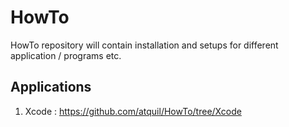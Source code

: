 # HowTo
HowTo repository will contain installation and setups for different application / programs etc. 


## Applications

1. Xcode : https://github.com/atquil/HowTo/tree/Xcode
